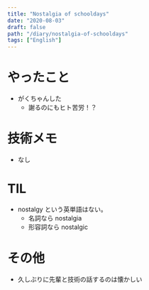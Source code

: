 ```yaml
---
title: "Nostalgia of schooldays"
date: "2020-08-03"
draft: false
path: "/diary/nostalgia-of-schooldays"
tags: ["English"]
---
```


# やったこと

+ がくちゃんした
  + 謝るのにもヒト苦労！？

# 技術メモ

+ なし

# TIL

+ nostalgy という英単語はない。
  + 名詞なら nostalgia
  + 形容詞なら nostalgic

# その他

+ 久しぶりに先輩と技術の話するのは懐かしい

